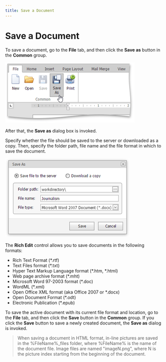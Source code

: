 ```yaml
---
title: Save a Document
---
```

# Save a Document
To save a document, go to the **File** tab, and then click the **Save as** button in the **Common** group.

![EUD_ASPxRichEdit_File_SaveAs](../../../images/img117757.png)

After that, the **Save as** dialog box is invoked.

Specify whether the file should be saved to the server or downloaded as a copy. Then, specify the folder path, file name and the file format in which to save the document.

![EUD_ASPxRichEdit_File_SaveAsDialog](../../../images/img117758.png)

The **Rich Edit** control allows you to save documents in the following formats:
* Rich Text Format (*.rtf)
* Text Files format (*.txt)
* Hyper Text Markup Language format (*.htm, *.html)
* Web page archive format (*.mht)
* Microsoft Word 97-2003 format (*.doc)
* WordML (*.xml)
* Open Office XML format (aka Office 2007 or *.docx)
* Open Document Format (*.odt)
* Electronic Publication (*.epub)

To save the active document with its current file format and location, go to the **File** tab, and then click the **Save** button in the **Common** group. If you click the **Save** button to save a newly created document, the **Save as** dialog is invoked.

> When saving a document in HTML format, in-line pictures are saved in the %FileName%_files folder, where %FileName% is the name of the document file. Image files are named "imageN.png", where N is the picture index starting from the beginning of the document.